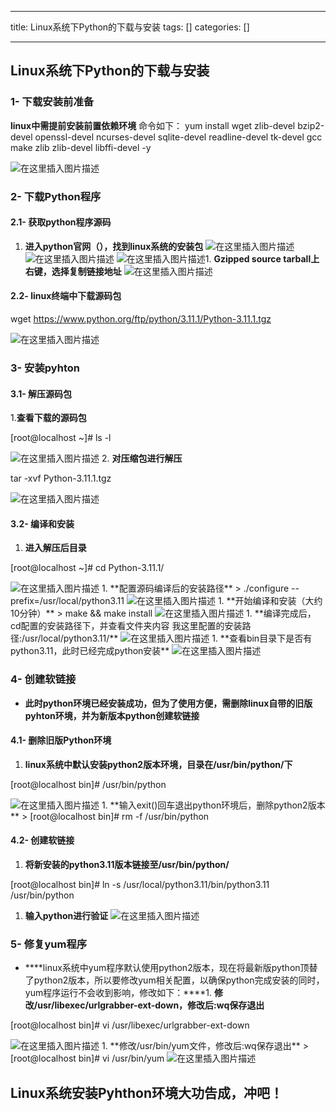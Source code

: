 
--- 
title:  Linux系统下Python的下载与安装 
tags: []
categories: [] 

---
## Linux系统下Python的下载与安装

### 1- 下载安装前准备

>  
 **linux中需提前安装前置依赖环境** 命令如下： yum install wget zlib-devel bzip2-devel openssl-devel ncurses-devel sqlite-devel readline-devel tk-devel gcc make zlib zlib-devel libffi-devel -y 


<img src="https://img-blog.csdnimg.cn/57bd2cea0d6f463196fb2c36a89cfa53.png#pic_center" alt="在这里插入图片描述">

### 2- 下载Python程序

#### 2.1- 获取python程序源码
1. **进入python官网（），找到linux系统的安装包** <img src="https://img-blog.csdnimg.cn/0643d2bd15694bd69ceeed2e150b852a.png" alt="在这里插入图片描述"> <img src="https://img-blog.csdnimg.cn/a2683239e5e749e9aa1aafa64b95b14f.png" alt="在这里插入图片描述"> <img src="https://img-blog.csdnimg.cn/5af53d1f29de43e6a2abbbfaa09862f7.png" alt="在这里插入图片描述">1. **Gzipped source tarball上右键，选择复制链接地址** <img src="https://img-blog.csdnimg.cn/73e0633d05b74e818fe89f4612bd2875.png" alt="在这里插入图片描述">
#### 2.2- linux终端中下载源码包

>  
 wget https://www.python.org/ftp/python/3.11.1/Python-3.11.1.tgz 


<img src="https://img-blog.csdnimg.cn/f88da1b4210b4a789c690d965aed61a0.png" alt="在这里插入图片描述">

### 3- 安装pyhton

#### 3.1- 解压源码包

1.**查看下载的源码包**

>  
 [root@localhost ~]# ls -l 


<img src="https://img-blog.csdnimg.cn/a4c9f84948c44e20921bf6911b66c745.png" alt="在这里插入图片描述"> 2. **对压缩包进行解压**

>  
 tar -xvf Python-3.11.1.tgz 


<img src="https://img-blog.csdnimg.cn/b6a0ce11aa8d4f418cdecd471d7f815c.png" alt="在这里插入图片描述">

#### 3.2- 编译和安装
1. **进入解压后目录**
>  
 [root@localhost ~]# cd Python-3.11.1/ 


<img src="https://img-blog.csdnimg.cn/f3e2f22cc3dc46678650550b95580b68.png" alt="在这里插入图片描述">
1. **配置源码编译后的安装路径**
>  
 ./configure --prefix=/usr/local/python3.11 


<img src="https://img-blog.csdnimg.cn/2f53b3d52af04ded897f42ac3fbeaec3.png" alt="在这里插入图片描述">
1. **开始编译和安装（大约10分钟）**
>  
 make &amp;&amp; make install 


<img src="https://img-blog.csdnimg.cn/d3fd83610b5c415eb177486894095ebb.png" alt="在这里插入图片描述">
1.  **编译完成后，cd配置的安装路径下，并查看文件夹内容 我这里配置的安装路径:/usr/local/python3.11/** <img src="https://img-blog.csdnimg.cn/f3bb251a96f14484ae240d57ec945c29.png" alt="在这里插入图片描述"> 1.  **查看bin目录下是否有python3.11，此时已经完成python安装** 
<img src="https://img-blog.csdnimg.cn/02f52d336f1d43788b4e538bcec8c6b1.png" alt="在这里插入图片描述">

### 4- 创建软链接
- ****此时python环境已经安装成功，但为了使用方便，需删除linux自带的旧版pyhton环境，并为新版本python创建软链接****
#### 4.1- 删除旧版Python环境
1. **linux系统中默认安装python2版本环境，目录在/usr/bin/python/下**
>  
 [root@localhost bin]# /usr/bin/python 


<img src="https://img-blog.csdnimg.cn/14fee8d03a29430288cfe12d9b81ba62.png" alt="在这里插入图片描述">
1. **输入exit()回车退出python环境后，删除python2版本**
>  
 [root@localhost bin]# rm -f /usr/bin/python 


#### 4.2- 创建软链接
1. **将新安装的python3.11版本链接至/usr/bin/python/**
>  
 [root@localhost bin]# ln -s /usr/local/python3.11/bin/python3.11 /usr/bin/python 

1. **输入python进行验证** <img src="https://img-blog.csdnimg.cn/0b997f284f2b4657a48a182c982daae2.png" alt="在这里插入图片描述">
### 5- 修复yum程序
- ****linux系统中yum程序默认使用python2版本，现在将最新版python顶替了python2版本，所以要修改yum相关配置，以确保python完成安装的同时，yum程序运行不会收到影响，修改如下：****1. **修改/usr/libexec/urlgrabber-ext-down，修改后:wq保存退出**
>  
 [root@localhost bin]# vi /usr/libexec/urlgrabber-ext-down 


<img src="https://img-blog.csdnimg.cn/c5e80b434d2a4acf9de3cb401d97f319.png" alt="在这里插入图片描述">
1. **修改/usr/bin/yum文件，修改后:wq保存退出**
>  
 [root@localhost bin]# vi /usr/bin/yum 


<img src="https://img-blog.csdnimg.cn/e301e70cf1a94bdaaf6f7ee3f9bf326a.png" alt="在这里插入图片描述">

## Linux系统安装Pyhthon环境大功告成，冲吧！
